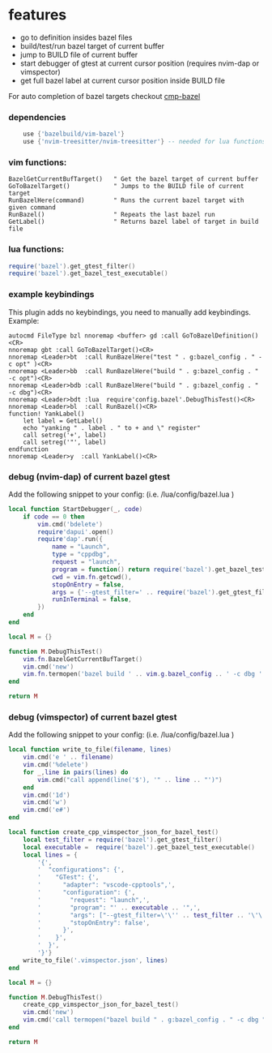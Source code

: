 # features
 - go to definition insides bazel files
 - build/test/run bazel target of current buffer
 - jump to BUILD file of current buffer
 - start debugger of gtest at current cursor position (requires nvim-dap or vimspector)
 - get full bazel label at current cursor position inside BUILD file
 
 For auto completion of bazel targets checkout [cmp-bazel](https://github.com/alexander-born/cmp-bazel)

### dependencies
```lua
    use {'bazelbuild/vim-bazel'}
    use {'nvim-treesitter/nvim-treesitter'} -- needed for lua functions (debugging bazel gtests)
```


### vim functions:
```viml
BazelGetCurrentBufTarget()   " Get the bazel target of current buffer
GoToBazelTarget()            " Jumps to the BUILD file of current target
RunBazelHere(command)        " Runs the current bazel target with given command
RunBazel()                   " Repeats the last bazel run
GetLabel()                   " Returns bazel label of target in build file
```

### lua functions:
```lua
require('bazel').get_gtest_filter()
require('bazel').get_bazel_test_executable()
```

### example keybindings
This plugin adds no keybindings, you need to manually add keybindings. Example:

```viml
autocmd FileType bzl nnoremap <buffer> gd :call GoToBazelDefinition()<CR>
nnoremap gbt :call GoToBazelTarget()<CR>
nnoremap <Leader>bt  :call RunBazelHere("test " . g:bazel_config . " -c opt" )<CR>
nnoremap <Leader>bb  :call RunBazelHere("build " . g:bazel_config . " -c opt")<CR>
nnoremap <Leader>bdb :call RunBazelHere("build " . g:bazel_config . " -c dbg")<CR>
nnoremap <Leader>bdt :lua  require'config.bazel'.DebugThisTest()<CR>
nnoremap <Leader>bl  :call RunBazel()<CR>
function! YankLabel()
    let label = GetLabel()
    echo "yanking " . label . " to + and \" register"
    call setreg('+', label)
    call setreg('"', label)
endfunction
nnoremap <Leader>y  :call YankLabel()<CR>

```

### debug (nvim-dap) of current bazel gtest
Add the following snippet to your config: (i.e. /lua/config/bazel.lua )

```lua
local function StartDebugger(_, code)
    if code == 0 then
        vim.cmd('bdelete')
        require'dapui'.open()
        require'dap'.run({
            name = "Launch",
            type = "cppdbg",
            request = "launch",
            program = function() return require('bazel').get_bazel_test_executable() end,
            cwd = vim.fn.getcwd(),
            stopOnEntry = false,
            args = {'--gtest_filter=' .. require('bazel').get_gtest_filter()},
            runInTerminal = false,
        })
    end
end

local M = {}

function M.DebugThisTest()
    vim.fn.BazelGetCurrentBufTarget()
    vim.cmd('new')
    vim.fn.termopen('bazel build ' .. vim.g.bazel_config .. ' -c dbg ' .. vim.g.current_bazel_target, {on_exit = StartDebugger })
end

return M
```

### debug (vimspector) of current bazel gtest

Add the following snippet to your config: (i.e. /lua/config/bazel.lua )

```lua
local function write_to_file(filename, lines)
    vim.cmd('e ' .. filename)
    vim.cmd('%delete')
    for _,line in pairs(lines) do
        vim.cmd("call append(line('$'), '" .. line .. "')")
    end
    vim.cmd('1d')
    vim.cmd('w')
    vim.cmd('e#')
end

local function create_cpp_vimspector_json_for_bazel_test()
    local test_filter = require('bazel').get_gtest_filter()
    local executable =  require('bazel').get_bazel_test_executable()
    local lines = {
        '{',
        '  "configurations": {',
        '    "GTest": {',
        '      "adapter": "vscode-cpptools",',
        '      "configuration": {',
        '        "request": "launch",',
        '        "program": "' .. executable .. '",',
        '        "args": ["--gtest_filter=\'\'' .. test_filter .. '\'\'"],',
        '        "stopOnEntry": false',
        '      }',
        '    }',
        '  }',
        '}'}
    write_to_file('.vimspector.json', lines)
end

local M = {}

function M.DebugThisTest()
    create_cpp_vimspector_json_for_bazel_test()
    vim.cmd('new')
    vim.cmd('call termopen("bazel build " . g:bazel_config . " -c dbg " . g:current_bazel_target, {"on_exit": "StartVimspector"})')
end

return M
```
